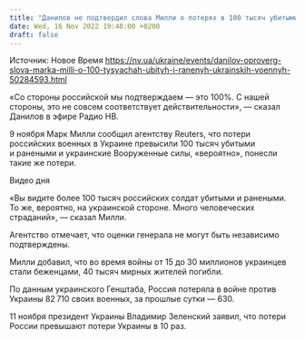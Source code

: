 ```yaml
---
title: "Данилов не подтвердил слова Милли о потерях в 100 тысяч убитыми и ранеными с украинской стороны"
date: Wed, 16 Nov 2022 19:48:00 +0200
draft: false
---
```

Источник: Новое Время https://nv.ua/ukraine/events/danilov-oproverg-slova-marka-milli-o-100-tysyachah-ubityh-i-ranenyh-ukrainskih-voennyh-50284593.html


«Со стороны российской мы подтверждаем — это 100%. С нашей стороны, это не совсем соответствует действительности», — сказал Данилов в эфире Радио НВ.

9 ноября Марк Милли сообщил агентству Reuters, что потери российских военных в Украине превысили 100 тысяч убитыми и ранеными и украинские Вооруженные силы, «вероятно», понесли такие же потери.

 Видео дня   

«Вы видите более 100 тысяч российских солдат убитыми и ранеными. То же, вероятно, на украинской стороне. Много человеческих страданий», — сказал Милли.

Агентство отмечает, что оценки генерала не могут быть независимо подтверждены.

Милли добавил, что во время войны от 15 до 30 миллионов украинцев стали беженцами, 40 тысяч мирных жителей погибли.

По данным украинского Генштаба, Россия потеряла в войне против Украины 82 710 своих военных, за прошлые сутки — 630.

11 ноября президент Украины Владимир Зеленский заявил, что потери России превышают потери Украины в 10 раз.
